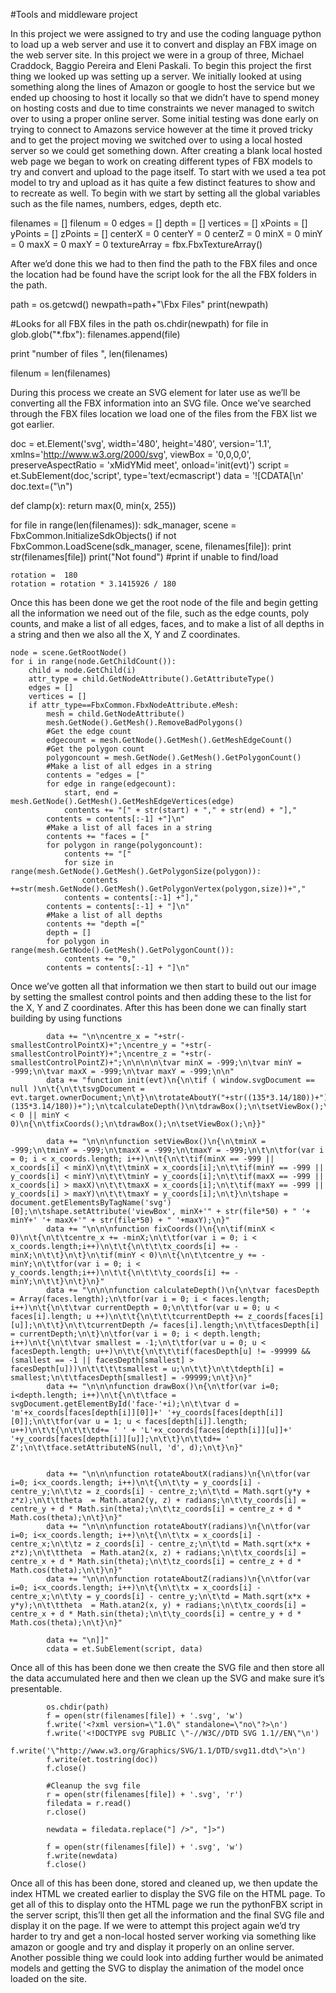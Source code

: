 
#Tools and middleware project

In this project we were assigned to try and use the coding language python to load up a web server and use it to convert and display an FBX image on the web server site. 
In this project we were in a group of three, Michael Craddock, Baggio Pereira and Eleni Paskali. To begin this project the first thing we looked up was setting up a server. We initially looked at using something along the lines of Amazon or google to host the service but we ended up choosing to host it locally so that we didn’t have to spend money on hosting costs and due to time constraints we never managed to switch over to using a proper online server.
Some initial testing was done early on trying to connect to Amazons service however at the time it proved tricky and to get the project moving we switched over to using a local hosted server so we could get something down.
After creating a blank local hosted web page we began to work on creating different types of FBX models to try and convert and upload to the page itself. To start with we used a tea pot model to try and upload as it has quite a few distinct features to show and to recreate as well.
To begin with we start by setting all the global variables such as the file names, numbers, edges, depth etc. 
 
filenames = []
filenum = 0
edges = []
depth = []
vertices = []
xPoints = []
yPoints = []
zPoints = []
centerX = 0
centerY = 0 
centerZ = 0
minX = 0 
minY = 0 
maxX = 0
maxY = 0
textureArray = fbx.FbxTextureArray()

 After we’d done this we had to then find the path to the FBX files and once the location had be found have the script look for the all the FBX folders in the path. 

path = os.getcwd()
newpath=path+"\Fbx Files"
print(newpath)

#Looks for all FBX files in the path
os.chdir(newpath)
for file in glob.glob("*.fbx"):
    filenames.append(file)

print "number of files ", len(filenames)

filenum = len(filenames)

During this process we create an SVG element for later use as we’ll be converting all the FBX information into an SVG file.  Once we’ve searched through the FBX files location we load one of the files from the FBX list we got earlier.

doc = et.Element('svg', width='480', height='480', version='1.1', xmlns='http://www.w3.org/2000/svg', viewBox = '0,0,0,0', preserveAspectRatio = 'xMidYMid meet', onload='init(evt)')
script = et.SubElement(doc,'script', type='text/ecmascript')
data = '![CDATA[\n'
doc.text=("\n")

def clamp(x): 
    return max(0, min(x, 255))

for file in range(len(filenames)):
    sdk_manager, scene = FbxCommon.InitializeSdkObjects()
    if not FbxCommon.LoadScene(sdk_manager, scene, filenames[file]): 
        print str(filenames[file])
        print("Not found")      #print if unable to find/load

    rotation =  180
    rotation = rotation * 3.1415926 / 180

Once this has been done we get the root node of the file and begin getting all the information we need out of the file, such as the edge counts, poly counts, and make a list of all edges, faces, and to make a list of all depths in a string and then we also all the X, Y and Z coordinates.

    node = scene.GetRootNode()
    for i in range(node.GetChildCount()):
        child = node.GetChild(i)
        attr_type = child.GetNodeAttribute().GetAttributeType()
        edges = []
        vertices = []
        if attr_type==FbxCommon.FbxNodeAttribute.eMesh:          
            mesh = child.GetNodeAttribute()
            mesh.GetNode().GetMesh().RemoveBadPolygons()
            #Get the edge count
            edgecount = mesh.GetNode().GetMesh().GetMeshEdgeCount()
            #Get the polygon count
            polygoncount = mesh.GetNode().GetMesh().GetPolygonCount()
            #Make a list of all edges in a string
            contents = "edges = ["
            for edge in range(edgecount):
                start, end = mesh.GetNode().GetMesh().GetMeshEdgeVertices(edge)
                contents += "[" + str(start) + "," + str(end) + "],"
            contents = contents[:-1] +"]\n"
            #Make a list of all faces in a string
            contents += "faces = ["
            for polygon in range(polygoncount):
                contents += "["
                for size in range(mesh.GetNode().GetMesh().GetPolygonSize(polygon)):
                    contents +=str(mesh.GetNode().GetMesh().GetPolygonVertex(polygon,size))+","
                contents = contents[:-1] +"],"
            contents = contents[:-1] + "]\n"
            #Make a list of all depths
            contents += "depth =["
            depth = []
            for polygon in range(mesh.GetNode().GetMesh().GetPolygonCount()):
                contents += "0,"
            contents = contents[:-1] + "]\n"

Once we’ve gotten all that information we then start to build out our image by setting the smallest control points and then adding these to the list for the X, Y and Z coordinates. 
After this has been done we can finally start building by using functions

            data += "\n\ncentre_x = "+str(-smallestControlPointX)+";\ncentre_y = "+str(-smallestControlPointY)+";\ncentre_z = "+str(-smallestControlPointZ)+";\n\n\n\n\tvar minX = -999;\n\tvar minY = -999;\n\tvar maxX = -999;\n\tvar maxY = -999;\n\n"
            data += "function init(evt)\n{\n\tif ( window.svgDocument == null )\n\t{\n\t\tsvgDocument = evt.target.ownerDocument;\n\t}\n\trotateAboutY("+str((135*3.14/180))+");\n\trotateAboutX("+str(-(135*3.14/180))+");\n\tcalculateDepth()\n\tdrawBox();\n\tsetViewBox();\nif(minX < 0 || minY < 0)\n{\n\tfixCoords();\n\tdrawBox();\n\tsetViewBox();\n}}"

            data += "\n\n\nfunction setViewBox()\n{\n\tminX = -999;\n\tminY = -999;\n\tmaxX = -999;\n\tmaxY = -999;\n\t\n\tfor(var i = 0; i < x_coords.length; i++)\n\t{\n\t\tif(minX == -999 || x_coords[i] < minX)\n\t\t\tminX = x_coords[i];\n\t\tif(minY == -999 || y_coords[i] < minY)\n\t\t\tminY = y_coords[i];\n\t\tif(maxX == -999 || x_coords[i] > maxX)\n\t\t\tmaxX = x_coords[i];\n\t\tif(maxY == -999 || y_coords[i] > maxY)\n\t\t\tmaxY = y_coords[i];\n\t}\n\tshape = document.getElementsByTagName('svg')[0];\n\tshape.setAttribute('viewBox', minX+'" + str(file*50) + " '+ minY+' '+ maxX+'" + str(file*50) + " '+maxY);\n}"
            data += "\n\n\nfunction fixCoords()\n{\n\tif(minX < 0)\n\t{\n\t\tcentre_x += -minX;\n\t\tfor(var i = 0; i < x_coords.length;i++)\n\t\t{\n\t\t\tx_coords[i] += -minX;\n\t\t}\n\t}\n\tif(minY < 0)\n\t{\n\t\tcentre_y += -minY;\n\t\tfor(var i = 0; i < y_coords.length;i++)\n\t\t{\n\t\t\ty_coords[i] += -minY;\n\t\t}\n\t}\n}"            
            data += "\n\n\nfunction calculateDepth()\n{\n\tvar facesDepth = Array(faces.length);\n\tfor(var i = 0; i < faces.length; i++)\n\t{\n\t\tvar currentDepth = 0;\n\t\tfor(var u = 0; u < faces[i].length; u ++)\n\t\t{\n\t\t\tcurrentDepth += z_coords[faces[i][u]];\n\t\t}\n\t\tcurrentDepth /= faces[i].length;\n\t\tfacesDepth[i] = currentDepth;\n\t}\n\tfor(var i = 0; i < depth.length; i++)\n\t{\n\t\tvar smallest = -1;\n\t\tfor(var u = 0; u < facesDepth.length; u++)\n\t\t{\n\t\t\tif(facesDepth[u] != -99999 && (smallest == -1 || facesDepth[smallest] > facesDepth[u]))\n\t\t\t\tsmallest = u;\n\t\t}\n\t\tdepth[i] = smallest;\n\t\tfacesDepth[smallest] = -99999;\n\t}\n}"
            data += "\n\n\nfunction drawBox()\n{\n\tfor(var i=0; i<depth.length; i++)\n\t{\n\t\tface = svgDocument.getElementById('face-'+i);\n\t\tvar d = 'm'+x_coords[faces[depth[i]][0]]+' '+y_coords[faces[depth[i]][0]];\n\t\tfor(var u = 1; u < faces[depth[i]].length; u++)\n\t\t{\n\t\t\td+= ' ' + 'L'+x_coords[faces[depth[i]][u]]+' '+y_coords[faces[depth[i]][u]];\n\t\t}\n\t\td+= ' Z';\n\t\tface.setAttributeNS(null, 'd', d);\n\t}\n}"
            

            data += "\n\n\nfunction rotateAboutX(radians)\n{\n\tfor(var i=0; i<x_coords.length; i++)\n\t{\n\t\ty = y_coords[i] - centre_y;\n\t\tz = z_coords[i] - centre_z;\n\t\td = Math.sqrt(y*y + z*z);\n\t\ttheta  = Math.atan2(y, z) + radians;\n\t\ty_coords[i] = centre_y + d * Math.sin(theta);\n\t\tz_coords[i] = centre_z + d * Math.cos(theta);\n\t}\n}"
            data += "\n\n\nfunction rotateAboutY(radians)\n{\n\tfor(var i=0; i<x_coords.length; i++)\n\t{\n\t\tx = x_coords[i] - centre_x;\n\t\tz = z_coords[i] - centre_z;\n\t\td = Math.sqrt(x*x + z*z);\n\t\ttheta  = Math.atan2(x, z) + radians;\n\t\tx_coords[i] = centre_x + d * Math.sin(theta);\n\t\tz_coords[i] = centre_z + d * Math.cos(theta);\n\t}\n}"
            data += "\n\n\nfunction rotateAboutZ(radians)\n{\n\tfor(var i=0; i<x_coords.length; i++)\n\t{\n\t\tx = x_coords[i] - centre_x;\n\t\ty = y_coords[i] - centre_y;\n\t\td = Math.sqrt(x*x + y*y);\n\t\ttheta  = Math.atan2(x, y) + radians;\n\t\tx_coords[i] = centre_x + d * Math.sin(theta);\n\t\ty_coords[i] = centre_y + d * Math.cos(theta);\n\t}\n}"

            data += "\n]]"
            cdata = et.SubElement(script, data)

Once all of this has been done we then create the SVG file and then store all the data accumulated here and then we clean up the SVG and make sure it’s presentable.

            os.chdir(path)
            f = open(str(filenames[file]) + '.svg', 'w')
            f.write('<?xml version=\"1.0\" standalone=\"no\"?>\n')
            f.write('<!DOCTYPE svg PUBLIC \"-//W3C//DTD SVG 1.1//EN\"\n')
            f.write('\"http://www.w3.org/Graphics/SVG/1.1/DTD/svg11.dtd\">\n')
            f.write(et.tostring(doc))
            f.close()

            #Cleanup the svg file
            r = open(str(filenames[file]) + '.svg', 'r')
            filedata = r.read()
            r.close()

            newdata = filedata.replace("] />", "]>")

            f = open(str(filenames[file]) + '.svg', 'w')
            f.write(newdata)
            f.close()

Once all of this has been done, stored and cleaned up, we then update the index HTML we created earlier to display the SVG file on the HTML page.
To get all of this to display onto the HTML page we run the pythonFBX script in the server script, this’ll then get all the information and the final SVG file and display it on the page.
If we were to attempt this project again we’d try harder to try and get a non-local hosted server working via something like amazon or google and try and display it properly on an online server. Another possible thing we could look into adding further would be animated models and getting the SVG to display the animation of the model once loaded on the site. 